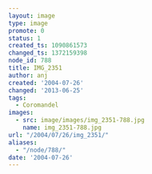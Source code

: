 ```yaml
---
layout: image
type: image
promote: 0
status: 1
created_ts: 1090861573
changed_ts: 1372159398
node_id: 788
title: IMG_2351
author: anj
created: '2004-07-26'
changed: '2013-06-25'
tags:
  - Coromandel
images:
  - src: image/images/img_2351-788.jpg
    name: img_2351-788.jpg
url: "/2004/07/26/img_2351/"
aliases:
  - "/node/788/"
date: '2004-07-26'
---
```


